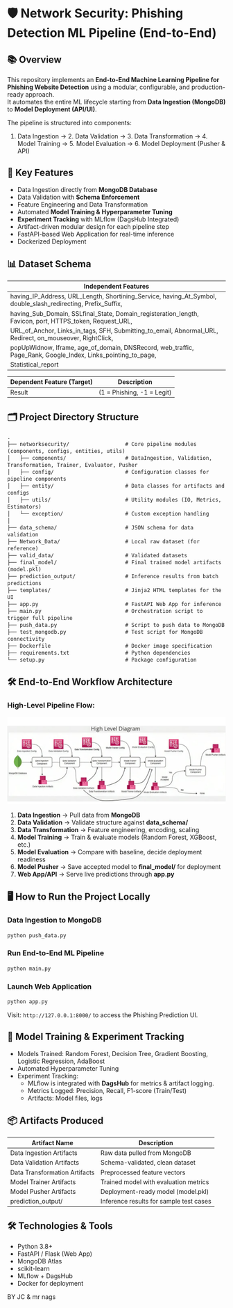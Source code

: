 # 🛡️ Network Security: Phishing Detection ML Pipeline (End-to-End)

## 📚 Overview
This repository implements an **End-to-End Machine Learning Pipeline for Phishing Website Detection** using a modular, configurable, and production-ready approach.  
It automates the entire ML lifecycle starting from **Data Ingestion (MongoDB)** to **Model Deployment (API/UI)**.

The pipeline is structured into components:
1. Data Ingestion → 2. Data Validation → 3. Data Transformation → 4. Model Training → 5. Model Evaluation → 6. Model Deployment (Pusher & API)

## 🚀 Key Features
- Data Ingestion directly from **MongoDB Database**
- Data Validation with **Schema Enforcement**
- Feature Engineering and Data Transformation
- Automated **Model Training & Hyperparameter Tuning**
- **Experiment Tracking** with MLflow (DagsHub Integrated)
- Artifact-driven modular design for each pipeline step
- FastAPI-based Web Application for real-time inference
- Dockerized Deployment

## 📊 Dataset Schema
| Independent Features |
|----------------------|
| having_IP_Address, URL_Length, Shortining_Service, having_At_Symbol, double_slash_redirecting, Prefix_Suffix, |
| having_Sub_Domain, SSLfinal_State, Domain_registeration_length, Favicon, port, HTTPS_token, Request_URL, |
| URL_of_Anchor, Links_in_tags, SFH, Submitting_to_email, Abnormal_URL, Redirect, on_mouseover, RightClick, |
| popUpWidnow, Iframe, age_of_domain, DNSRecord, web_traffic, Page_Rank, Google_Index, Links_pointing_to_page, |
| Statistical_report |

| Dependent Feature (Target) | Description |
|----------------------------|-------------|
| Result                     | (1 = Phishing, -1 = Legit) |

## 🗂️ Project Directory Structure
```
.
├── networksecurity/                  # Core pipeline modules (components, configs, entities, utils)
│   ├── components/                   # DataIngestion, Validation, Transformation, Trainer, Evaluator, Pusher
│   ├── config/                       # Configuration classes for pipeline components
│   ├── entity/                       # Data classes for artifacts and configs
│   ├── utils/                        # Utility modules (IO, Metrics, Estimators)
│   └── exception/                    # Custom exception handling
│
├── data_schema/                      # JSON schema for data validation
├── Network_Data/                     # Local raw dataset (for reference)
├── valid_data/                       # Validated datasets
├── final_model/                      # Final trained model artifacts (model.pkl)
├── prediction_output/                # Inference results from batch predictions
├── templates/                        # Jinja2 HTML templates for the UI
├── app.py                            # FastAPI Web App for inference
├── main.py                           # Orchestration script to trigger full pipeline
├── push_data.py                      # Script to push data to MongoDB
├── test_mongodb.py                   # Test script for MongoDB connectivity
├── Dockerfile                        # Docker image specification
├── requirements.txt                  # Python dependencies
└── setup.py                          # Package configuration
```

## 🛠️ End-to-End Workflow Architecture

### High-Level Pipeline Flow:
![Pipeline Architecture](notebooks/diagram.jpg)

1. **Data Ingestion** → Pull data from **MongoDB**
2. **Data Validation** → Validate structure against **data_schema/**
3. **Data Transformation** → Feature engineering, encoding, scaling
4. **Model Training** → Train & evaluate models (Random Forest, XGBoost, etc.)
5. **Model Evaluation** → Compare with baseline, decide deployment readiness
6. **Model Pusher** → Save accepted model to **final_model/** for deployment
7. **Web App/API** → Serve live predictions through **app.py**

## 🖥️ How to Run the Project Locally



### Data Ingestion to MongoDB
```bash
python push_data.py
```

### Run End-to-End ML Pipeline
```bash
python main.py
```

### Launch Web Application
```bash
python app.py
```
Visit: `http://127.0.0.1:8000/` to access the Phishing Prediction UI.

## 🧠 Model Training & Experiment Tracking
- Models Trained: Random Forest, Decision Tree, Gradient Boosting, Logistic Regression, AdaBoost
- Automated Hyperparameter Tuning
- Experiment Tracking:
  - MLflow is integrated with **DagsHub** for metrics & artifact logging.
  - Metrics Logged: Precision, Recall, F1-score (Train/Test)
  - Artifacts: Model files, logs

## 📦 Artifacts Produced
| Artifact Name                  | Description                                     |
|-------------------------------|-------------------------------------------------|
| Data Ingestion Artifacts        | Raw data pulled from MongoDB                   |
| Data Validation Artifacts       | Schema-validated, clean dataset                |
| Data Transformation Artifacts   | Preprocessed feature vectors                   |
| Model Trainer Artifacts         | Trained model with evaluation metrics          |
| Model Pusher Artifacts          | Deployment-ready model (model.pkl)             |
| prediction_output/              | Inference results for sample test cases        |

## 🛠️ Technologies & Tools
- Python 3.8+
- FastAPI / Flask (Web App)
- MongoDB Atlas
- scikit-learn
- MLflow + DagsHub
- Docker for deployment

BY JC & mr nags

